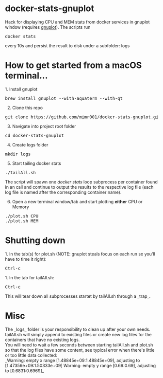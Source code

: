 # docker-stats-gnuplot
Hack for displaying CPU and MEM stats from docker services in gnuplot window (requires [gnuplot](http://www.gnuplot.info)).
The scripts run
<pre>
docker stats
</pre>
every 10s and persist the result to disk under a subfolder: logs

<h1>How to get started from a macOS terminal...</h1>
1. Install gnuplot
<pre>
brew install gnuplot --with-aquaterm --with-qt
</pre>

2. Clone this repo
<pre>
git clone https://github.com/mimr001/docker-stats-gnuplot.git
</pre>

3. Navigate into project root folder
<pre>
cd docker-stats-gnuplot
</pre>

4. Create logs folder
<pre>
mkdir logs
</pre>

5. Start tailing docker stats
<pre>
./tailAll.sh
</pre>
The script will spawn one _docker stats_ loop subprocess per container found in an call and continue to output the results to the respective log file (each log file is named after the corresponding container name).

6. Open a new terminal window/tab and start plotting __either__ CPU or Memory
<pre>
./plot.sh CPU
./plot.sh MEM
</pre>

<h1>Shutting down</h1>
1. In the tab(s) for plot.sh (NOTE: gnuplot steals focus on each run so you'll have to time it right):
<pre>
Ctrl-c
</pre>
1. In the tab for tailAll.sh:
<pre>
Ctrl-c
</pre>
This will tear down all subprocesses startet by tailAll.sh through a _trap_.

<h1>Misc</h1>
The _logs_ folder is your responsibility to clean up after your own needs. tailAll.sh will simply append to existing files or create new log files for the containers that have no existing logs.<br>
You will need to wait a few seconds between starting tailAll.sh and plot.sh so that the log files have some content, see typical error when there's little or too little data collected:<br>
_Warning: empty x range [1.48845e+09:1.48845e+09], adjusting to [1.47356e+09:1.50333e+09]
Warning: empty y range [0.69:0.69], adjusting to [0.6831:0.6969]_
